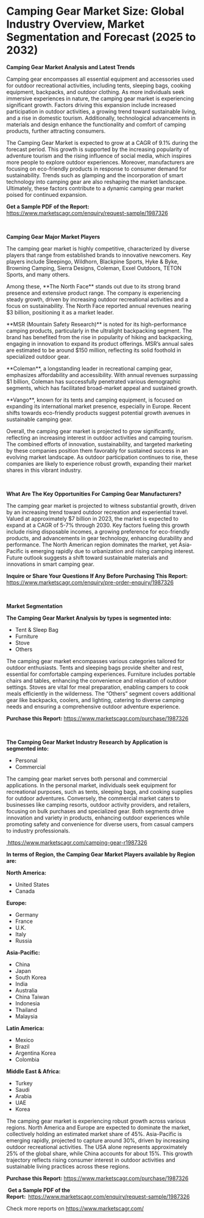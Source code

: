 <p><h1>Camping Gear Market Size: Global Industry Overview, Market Segmentation and Forecast (2025 to 2032)</h1></p><p><strong>Camping Gear Market Analysis and Latest Trends</strong></p>
<p><p>Camping gear encompasses all essential equipment and accessories used for outdoor recreational activities, including tents, sleeping bags, cooking equipment, backpacks, and outdoor clothing. As more individuals seek immersive experiences in nature, the camping gear market is experiencing significant growth. Factors driving this expansion include increased participation in outdoor activities, a growing trend toward sustainable living, and a rise in domestic tourism. Additionally, technological advancements in materials and design enhance the functionality and comfort of camping products, further attracting consumers.</p><p>The Camping Gear Market is expected to grow at a CAGR of 9.1% during the forecast period. This growth is supported by the increasing popularity of adventure tourism and the rising influence of social media, which inspires more people to explore outdoor experiences. Moreover, manufacturers are focusing on eco-friendly products in response to consumer demand for sustainability. Trends such as glamping and the incorporation of smart technology into camping gear are also reshaping the market landscape. Ultimately, these factors contribute to a dynamic camping gear market poised for continued expansion.</p></p>
<p><strong>Get a Sample PDF of the Report:&nbsp;</strong> <a href="https://www.marketscagr.com/enquiry/request-sample/1987326?utm_campaign=2485&utm_medium=2&utm_source=Github&utm_content=ia&utm_term=05042025&utm_id=camping-gear">https://www.marketscagr.com/enquiry/request-sample/1987326</a></p>
<p>&nbsp;</p>
<p><strong>Camping Gear Major Market Players</strong></p>
<p><p>The camping gear market is highly competitive, characterized by diverse players that range from established brands to innovative newcomers. Key players include Sleepingo, Wildhorn, Blackpine Sports, Hyke & Byke, Browning Camping, Sierra Designs, Coleman, Exxel Outdoors, TETON Sports, and many others.</p><p>Among these, **The North Face** stands out due to its strong brand presence and extensive product range. The company is experiencing steady growth, driven by increasing outdoor recreational activities and a focus on sustainability. The North Face reported annual revenues nearing $3 billion, positioning it as a market leader.</p><p>**MSR (Mountain Safety Research)** is noted for its high-performance camping products, particularly in the ultralight backpacking segment. The brand has benefited from the rise in popularity of hiking and backpacking, engaging in innovation to expand its product offerings. MSR’s annual sales are estimated to be around $150 million, reflecting its solid foothold in specialized outdoor gear.</p><p>**Coleman**, a longstanding leader in recreational camping gear, emphasizes affordability and accessibility. With annual revenues surpassing $1 billion, Coleman has successfully penetrated various demographic segments, which has facilitated broad-market appeal and sustained growth.</p><p>**Vango**, known for its tents and camping equipment, is focused on expanding its international market presence, especially in Europe. Recent shifts towards eco-friendly products suggest potential growth avenues in sustainable camping gear.</p><p>Overall, the camping gear market is projected to grow significantly, reflecting an increasing interest in outdoor activities and camping tourism. The combined efforts of innovation, sustainability, and targeted marketing by these companies position them favorably for sustained success in an evolving market landscape. As outdoor participation continues to rise, these companies are likely to experience robust growth, expanding their market shares in this vibrant industry.</p></p>
<p>&nbsp;</p>
<p><strong>What Are The Key Opportunities For Camping Gear Manufacturers?</strong></p>
<p><p>The camping gear market is projected to witness substantial growth, driven by an increasing trend toward outdoor recreation and experiential travel. Valued at approximately $7 billion in 2023, the market is expected to expand at a CAGR of 5-7% through 2030. Key factors fueling this growth include rising disposable incomes, a growing preference for eco-friendly products, and advancements in gear technology, enhancing durability and performance. The North American region dominates the market, yet Asia-Pacific is emerging rapidly due to urbanization and rising camping interest. Future outlook suggests a shift toward sustainable materials and innovations in smart camping gear.</p></p>
<p><strong>Inquire or Share Your Questions If Any Before Purchasing This Report:</strong> <a href="https://www.marketscagr.com/enquiry/pre-order-enquiry/1987326?utm_campaign=2485&utm_medium=2&utm_source=Github&utm_content=ia&utm_term=05042025&utm_id=camping-gear">https://www.marketscagr.com/enquiry/pre-order-enquiry/1987326</a></p>
<p>&nbsp;</p>
<p><strong>Market Segmentation</strong></p>
<p><strong>The Camping Gear Market Analysis by types is segmented into:</strong></p>
<p><ul><li>Tent & Sleep Bag</li><li>Furniture</li><li>Stove</li><li>Others</li></ul></p>
<p><p>The camping gear market encompasses various categories tailored for outdoor enthusiasts. Tents and sleeping bags provide shelter and rest, essential for comfortable camping experiences. Furniture includes portable chairs and tables, enhancing the convenience and relaxation of outdoor settings. Stoves are vital for meal preparation, enabling campers to cook meals efficiently in the wilderness. The “Others” segment covers additional gear like backpacks, coolers, and lighting, catering to diverse camping needs and ensuring a comprehensive outdoor adventure experience.</p></p>
<p><strong>Purchase this Report:&nbsp;</strong><a href="https://www.marketscagr.com/purchase/1987326?utm_campaign=2485&utm_medium=2&utm_source=Github&utm_content=ia&utm_term=05042025&utm_id=camping-gear">https://www.marketscagr.com/purchase/1987326</a></p>
<p>&nbsp;</p>
<p><strong>The Camping Gear Market Industry Research by Application is segmented into:</strong></p>
<p><ul><li>Personal</li><li>Commercial</li></ul></p>
<p><p>The camping gear market serves both personal and commercial applications. In the personal market, individuals seek equipment for recreational purposes, such as tents, sleeping bags, and cooking supplies for outdoor adventures. Conversely, the commercial market caters to businesses like camping resorts, outdoor activity providers, and retailers, focusing on bulk purchases and specialized gear. Both segments drive innovation and variety in products, enhancing outdoor experiences while promoting safety and convenience for diverse users, from casual campers to industry professionals.</p></p>
<p><a href="https://www.marketscagr.com/camping-gear-r1987326?utm_campaign=2485&utm_medium=2&utm_source=Github&utm_content=ia&utm_term=05042025&utm_id=camping-gear">&nbsp;https://www.marketscagr.com/camping-gear-r1987326</a></p>
<p><strong>In terms of Region, the Camping Gear Market Players available by Region are:</strong></p>
<p>
    <p> <strong> North America: </strong>
        <ul>
            <li>United States</li>
            <li>Canada</li>
        </ul>
        </p> 
    <p> <strong> Europe: </strong>
        <ul>
            <li>Germany</li>
            <li>France</li>
            <li>U.K.</li>
            <li>Italy</li>
            <li>Russia</li>
        </ul>
        </p> 
    <p> <strong> Asia-Pacific: </strong>
        <ul>
            <li>China</li>
            <li>Japan</li>
            <li>South Korea</li>
            <li>India</li>
            <li>Australia</li>
            <li>China Taiwan</li>
            <li>Indonesia</li>
            <li>Thailand</li>
            <li>Malaysia</li>
        </ul>
        </p> 
    <p> <strong> Latin America: </strong>
        <ul>
            <li>Mexico</li>
            <li>Brazil</li>
            <li>Argentina Korea</li>
            <li>Colombia</li>
        </ul>
        </p> 
    <p> <strong> Middle East & Africa: </strong>
        <ul>
            <li>Turkey</li>
            <li>Saudi</li>
            <li>Arabia</li>
            <li>UAE</li>
            <li>Korea</li>
        </ul>
    </p>
    </p>
<p><p>The camping gear market is experiencing robust growth across various regions. North America and Europe are expected to dominate the market, collectively holding an estimated market share of 45%. Asia-Pacific is emerging rapidly, projected to capture around 30%, driven by increasing outdoor recreational activities. The USA alone represents approximately 25% of the global share, while China accounts for about 15%. This growth trajectory reflects rising consumer interest in outdoor activities and sustainable living practices across these regions.</p></p>
<p><strong>Purchase this Report: </strong><a href="https://www.marketscagr.com/purchase/1987326?utm_campaign=2485&utm_medium=2&utm_source=Github&utm_content=ia&utm_term=05042025&utm_id=camping-gear">https://www.marketscagr.com/purchase/1987326</a></p>
<p>&nbsp;<strong>Get a Sample PDF of the Report:&nbsp;&nbsp;</strong><a href="https://www.marketscagr.com/enquiry/request-sample/1987326?utm_campaign=2485&utm_medium=2&utm_source=Github&utm_content=ia&utm_term=05042025&utm_id=camping-gear">https://www.marketscagr.com/enquiry/request-sample/1987326</a></p>
<p><strong></strong></p>
<p>Check more reports on <a href="https://www.marketscagr.com/?utm_campaign=2485&utm_medium=2&utm_source=Github&utm_content=ia&utm_term=05042025&utm_id=camping-gear">https://www.marketscagr.com/</a></p>